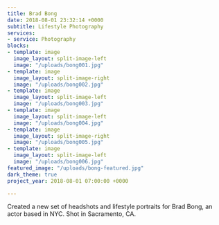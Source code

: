 ```yaml
---
title: Brad Bong
date: 2018-08-01 23:32:14 +0000
subtitle: Lifestyle Photography
services:
- service: Photography
blocks:
- template: image
  image_layout: split-image-left
  image: "/uploads/bong001.jpg"
- template: image
  image_layout: split-image-right
  image: "/uploads/bong002.jpg"
- template: image
  image_layout: split-image-left
  image: "/uploads/bong003.jpg"
- template: image
  image_layout: split-image-left
  image: "/uploads/bong004.jpg"
- template: image
  image_layout: split-image-right
  image: "/uploads/bong005.jpg"
- template: image
  image_layout: split-image-left
  image: "/uploads/bong006.jpg"
featured_image: "/uploads/bong-featured.jpg"
dark_theme: true
project_year: 2018-08-01 07:00:00 +0000

---
```

Created a new set of headshots and lifestyle portraits for Brad Bong, an actor based in NYC. Shot in Sacramento, CA.
